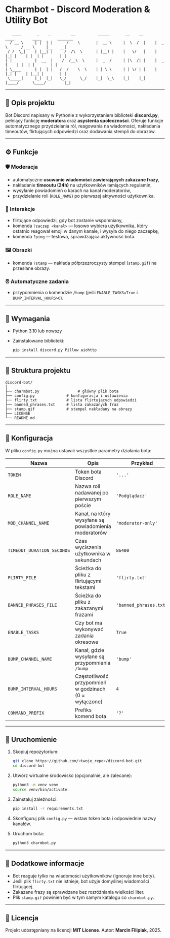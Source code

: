 # Charmbot - Discord Moderation & Utility Bot

```
   ____       _    _         __          _____       __    __      ____        ____       _______    
  / __ \     | |  | |      /    \       |  __ \     |  \  /  |    |  _ \      / __ \     |__   __|   
 / /  \_|    | |__| |     /  /\  \      | |__) |    |   \/   |    | |_| |    | |  | |       | |      
| |          |  __  |    /  /__\  \     |  _  /     | |\  /| |    |  _  {    | |  | |       | |      
| \____      | |  | |   /  /    \  \    | | \ \     | | \/ | |    | |_| |    | |__| |       | |      
 \_____|     |_|  |_|   \_/      \_/    |_|  \_\    |_|    |_|    |____/      \____/        |_|       

```

---

## 📘 Opis projektu

Bot Discord napisany w Pythonie z wykorzystaniem biblioteki **discord.py**, pełniący funkcję **moderatora** oraz **asystenta społeczności**.
Oferuje funkcje automatycznego przydzielania ról, reagowania na wiadomości, nakładania timeoutów, flirtujących odpowiedzi oraz dodawania stempli do obrazów.

---

## ⚙️ Funkcje

### 🛡️ Moderacja

* automatyczne **usuwanie wiadomości zawierających zakazane frazy**,
* nakładanie **timeoutu (24h)** na użytkowników łamiących regulamin,
* wysyłanie powiadomień o karach na kanał moderatorów,
* przydzielanie roli (`ROLE_NAME`) po pierwszej aktywności użytkownika.

### 💬 Interakcje

* flirtujące odpowiedzi, gdy bot zostanie wspomniany,
* komenda `?zaczep <kanał>` — losowo wybiera użytkownika, który ostatnio reagował emoji w danym kanale, i wysyła do niego zaczepkę,
* komenda `?ping` — testowa, sprawdzająca aktywność bota.

### 🖼️ Obrazki

* komenda `?stamp` — nakłada półprzezroczysty stempel (`stamp.gif`) na przesłane obrazy.

### ⏰ Automatyczne zadania

* przypomnienia o komendzie `/bump` (jeśli `ENABLE_TASKS=True` i `BUMP_INTERVAL_HOURS>0`).

---

## 🧩 Wymagania

* Python 3.10 lub nowszy
* Zainstalowane biblioteki:

  ```bash
  pip install discord.py Pillow aiohttp
  ```

---

## 📁 Struktura projektu

```
discord-bot/
│
├── charmbot.py                 # główny plik bota
├── config.py              # konfiguracja i ustawienia
├── flirty.txt             # lista flirtujących odpowiedzi
├── banned_phrases.txt     # lista zakazanych fraz
├── stamp.gif              # stempel nakładany na obrazy
├── LICENSE
└── README.md
```

---

## 🔧 Konfiguracja

W pliku `config.py` można ustawić wszystkie parametry działania bota:

| Nazwa                      | Opis                                                  | Przykład               |
| -------------------------- | ----------------------------------------------------- | ---------------------- |
| `TOKEN`                    | Token bota Discord                                    | `'...'`                |
| `ROLE_NAME`                | Nazwa roli nadawanej po pierwszym poście              | `'Podglądacz'`         |
| `MOD_CHANNEL_NAME`         | Kanał, na który wysyłane są powiadomienia moderatorów | `'moderator-only'`     |
| `TIMEOUT_DURATION_SECONDS` | Czas wyciszenia użytkownika w sekundach               | `86400`                |
| `FLIRTY_FILE`              | Ścieżka do pliku z flirtującymi tekstami              | `'flirty.txt'`         |
| `BANNED_PHRASES_FILE`      | Ścieżka do pliku z zakazanymi frazami                 | `'banned_phrases.txt'` |
| `ENABLE_TASKS`             | Czy bot ma wykonywać zadania okresowe                 | `True`                 |
| `BUMP_CHANNEL_NAME`        | Kanał, gdzie wysyłane są przypomnienia `/bump`        | `'bump'`               |
| `BUMP_INTERVAL_HOURS`      | Częstotliwość przypomnień w godzinach (0 = wyłączone) | `4`                    |
| `COMMAND_PREFIX`           | Prefiks komend bota                                   | `'?'`                  |

---

## 🚀 Uruchomienie

1. Skopiuj repozytorium:

   ```bash
   git clone https://github.com/<twoje_repo>/discord-bot.git
   cd discord-bot
   ```

2. Utwórz wirtualne środowisko (opcjonalnie, ale zalecane):

   ```bash
   python3 -m venv venv
   source venv/bin/activate
   ```

3. Zainstaluj zależności:

   ```bash
   pip install -r requirements.txt
   ```

4. Skonfiguruj plik `config.py` — wstaw token bota i odpowiednie nazwy kanałów.

5. Uruchom bota:

   ```bash
   python3 charmbot.py
   ```

---

## 🧠 Dodatkowe informacje

* Bot reaguje tylko na wiadomości użytkowników (ignoruje inne boty).
* Jeśli plik `flirty.txt` nie istnieje, bot użyje domyślnej wiadomości flirtującej.
* Zakazane frazy są sprawdzane bez rozróżniania wielkości liter.
* Plik `stamp.gif` powinien być w tym samym katalogu co `charmbot.py`.

---

## 📜 Licencja

Projekt udostępniany na licencji **MIT License**.
Autor: **Marcin Filipiak**, 2025.
